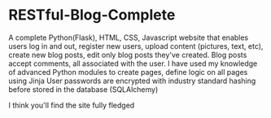 # RESTful-Blog-Complete
A complete Python(Flask), HTML, CSS, Javascript website that enables users log in and out, register new users, upload content (pictures, text, etc), create new blog posts, edit only blog posts they've created. 
Blog posts accept comments, all associated with the user. 
I have used my knowledge of advanced Python modules to create pages, define logic on all pages using Jinja
User passwords are encrypted with industry standard hashing before stored in the database (SQLAlchemy)

I think you'll find the site fully fledged

